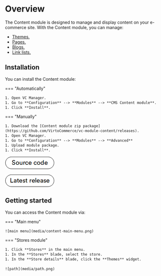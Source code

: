 # Overview

The Content module is designed to manage and display content on your e-commerce site. With the Content module, you can manage:

* [Themes.](managing-themes.md)
* [Pages.](managing-pages.md)
* [Blogs.](managing-blogs.md)
* [Link lists.](managing-linklists.md)

## Installation

You can install the Content module:

=== "Automatically"

    1. Open VC Manager.
    1. Go to **Configuration** --> **Modules** --> **CMS Content module**.
    1. Click **Install**.

=== "Manually"

    1. Download the [Content module zip package](https://github.com/VirtoCommerce/vc-module-content/releases). 
    1. Open VC Manager.
    1. Go to **Configuration** --> **Modules** --> **Advanced**
    1. Upload module package.
    1. Click **Install**.

[![source code](media/source_code.png)](https://github.com/VirtoCommerce/vc-module-content/)

[![latest release](media/latest_release.png)](https://github.com/VirtoCommerce/vc-module-content/releases/latest)

## Getting started

You can access the Content module via:

=== "Main menu"

    ![main menu](media/content-main-menu.png) 

=== "Stores module"

    1. Click **Stores** in the main menu.
    1. In the **Stores** blade, select the store.
    1. In the **Store details** blade, click the **Themes** widget.

    ![path](media/path.png)
